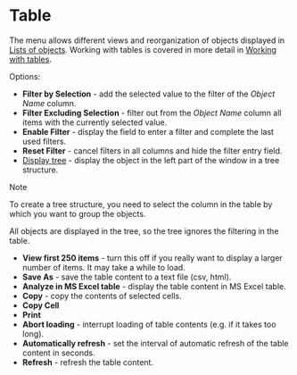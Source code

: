 # Table
 
The menu allows different views and reorganization of objects displayed in [Lists of objects](../../../../alvao-asset-management/searching/list-of-objects). Working with tables is covered in more detail in [Working with tables](../../../../alvao-asset-management/working-with-tables).
 
Options:

- **Filter by Selection** - add the selected value to the filter of the *Object Name* column.
- **Filter Excluding Selection** - filter out from the *Object Name* column all items with the currently selected value.
- **Enable Filter** - display the field to enter a filter and complete the last used filters.
- **Reset Filter** - cancel filters in all columns and hide the filter entry field.
- [Display tree](../../object-tree) - display the object in the left part of the window in a tree structure. 

> [!NOTE]
> To create a tree structure, you need to select the column in the table by which you want to group the objects.  

 All objects are displayed in the tree, so the tree ignores the filtering in the table.
- **View first 250 items** - turn this off if you really want to display a larger number of items. It may take a while to load.
- **Save As** - save the table content to a text file (csv, html).
- **Analyze in MS Excel table** - display the table content in MS Excel table.
- **Copy** - copy the contents of selected cells.
- **Copy Cell**
- **Print**
- **Abort loading** - interrupt loading of table contents (e.g. if it takes too long).
- **Automatically refresh** - set the interval of automatic refresh of the table content in seconds.
- **Refresh** - refresh the table content.
